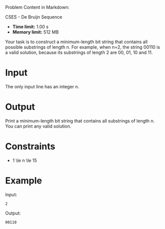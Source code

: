 Problem Content in Markdown:


CSES \- De Bruijn Sequence




* **Time limit:** 1\.00 s
* **Memory limit:** 512 MB




Your task is to construct a minimum\-length bit string that contains all possible substrings of length n. For example, when n\=2, the string 00110 is a valid solution, because its substrings of length 2 are 00, 01, 10 and 11\.


Input
=====


The only input line has an integer n.


Output
======


Print a minimum\-length bit string that contains all substrings of length n. You can print any valid solution.


Constraints
===========


* 1 \\le n \\le 15


Example
=======


Input:



```
2

```

Output:



```
00110

```
 
